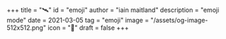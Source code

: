 +++
title = "🛰"
id = "emoji"
author = "iain maitland"
description = "emoji mode"
date = 2021-03-05
tag = "emoji"
image = "/assets/og-image-512x512.png"
icon = "🦴"
draft = false
+++